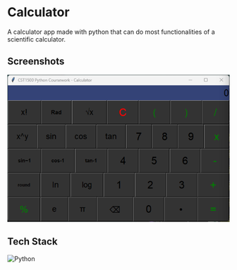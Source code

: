 # Calculator

A calculator app made with python that can do most functionalities of a scientific calculator.

## Screenshots

![Screenshot](calculator.png)

## Tech Stack
![Python](https://img.shields.io/badge/python-3670A0?style=for-the-badge&logo=python&logoColor=ffdd54)
